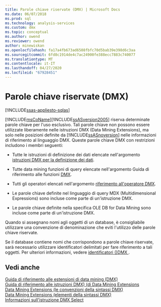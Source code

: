 ```yaml
---
title: Parole chiave riservate (DMX) | Microsoft Docs
ms.date: 06/07/2018
ms.prod: sql
ms.technology: analysis-services
ms.custom: dmx
ms.topic: conceptual
ms.author: owend
ms.reviewer: owend
author: minewiskan
ms.openlocfilehash: fa17a4fb673ad6508fbfc70d5bab39e398d6c3aa
ms.sourcegitcommit: 6fd8c1914de4c7ac24900fe388ecc7883c740077
ms.translationtype: MT
ms.contentlocale: it-IT
ms.lasthandoff: 04/27/2020
ms.locfileid: "67928451"
---
```

# <a name="reserved-keywords-dmx"></a>Parole chiave riservate (DMX)
[!INCLUDE[ssas-appliesto-sqlas](../includes/ssas-appliesto-sqlas.md)]

  [!INCLUDE[msCoName](../includes/msconame-md.md)][!INCLUDE[ssASversion2005](../includes/ssasversion2005-md.md)] riserva determinate parole chiave per l'uso esclusivo. Tali parole chiave non possono essere utilizzate liberamente nelle istruzioni DMX (Data Mining Extensions), ma solo nelle posizioni definite da [!INCLUDE[ssASnoversion](../includes/ssasnoversion-md.md)] nelle informazioni di riferimento al linguaggio DMX. Queste parole chiave DMX con restrizioni includono i membri seguenti:  
  
-   Tutte le istruzioni di definizione dei dati elencate nell'argomento [istruzioni DMX per la definizione dei dati](../dmx/dmx-statements-data-definition.md).  
  
-   Tutte data mining funzioni di query elencate nell'argomento Guida di riferimento alle funzioni [DMX](../dmx/data-mining-extensions-dmx-function-reference.md).  
  
-   Tutti gli operatori elencati nell'argomento [riferimento all'operatore DMX](../dmx/data-mining-extensions-dmx-operator-reference.md).  
  
-   Le parole chiave definite nel linguaggio di query MDX (Multidimensional Expressions) sono incluse come parte di un'istruzione DMX.  
  
-   Le parole chiave definite nella specifica OLE DB for Data Mining sono incluse come parte di un'istruzione DMX.  
  
 Quando si assegnano nomi agli oggetti di un database, è consigliabile utilizzare una convenzione di denominazione che eviti l'utilizzo delle parole chiave riservate.  
  
 Se il database contiene nomi che corrispondono a parole chiave riservate, sarà necessario utilizzare identificatori delimitati per fare riferimento a tali oggetti. Per ulteriori informazioni, vedere [identificatori &#40;&#41;DMX ](../dmx/identifiers-dmx.md).  
  
## <a name="see-also"></a>Vedi anche  
 [Guida di riferimento alle estensioni di data mining &#40;DMX&#41;](../dmx/data-mining-extensions-dmx-reference.md)   
 [Guida di riferimento alle istruzioni DMX&#41; &#40;di Data Mining Extensions](../dmx/data-mining-extensions-dmx-statements.md)   
 [Data Mining Extensions &#40;le convenzioni della sintassi DMX&#41;](../dmx/data-mining-extensions-dmx-syntax-conventions.md)   
 [Data Mining Extensions &#40;elementi della sintassi DMX&#41;](../dmx/data-mining-extensions-dmx-syntax-elements.md)   
 [Informazioni sull'istruzione DMX Select](../dmx/understanding-the-dmx-select-statement.md)  
  
  
